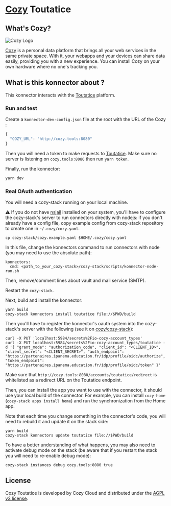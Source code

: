 # [Cozy][cozy] Toutatice

## What's Cozy?

![Cozy Logo](https://cdn.rawgit.com/cozy/cozy-guidelines/master/templates/cozy_logo_small.svg)

[Cozy] is a personal data platform that brings all your web services in the same private space. With it, your webapps and your devices can share data easily, providing you with a new experience. You can install Cozy on your own hardware where no one's tracking you.

## What is this konnector about ?

This konnector interacts with the [Toutatice] platform.

### Run and test

Create a `konnector-dev-config.json` file at the root with the URL of the Cozy :

```javascript
{
  "COZY_URL": "http://cozy.tools:8080"
}
```

Then you will need a token to make requests to [Toutatice]. Make sure no server is listening on `cozy.tools:8080` then run `yarn token`.

Finally, run the konnector:

```sh
yarn dev
```

### Real OAuth authentication

You will need a cozy-stack running on your local machine.

:warning: If you do not have [nsjail](https://github.com/google/nsjail) installed on your system, you'll have to configure the cozy-stack's server to run connectors directly with nodejs: if you don't already have a config file, copy example config from cozy-stack repository to create one in `~/.cozy/cozy.yaml`.

```
cp cozy-stack/cozy.example.yaml $HOME/.cozy/cozy.yaml
```

In this file, change the konnectors command to run connectors with node (you may need to use the absolute path):

```
konnectors:
  cmd: <path_to_your_cozy-stack>/cozy-stack/scripts/konnector-node-run.sh
```

Then, remove/comment lines about vault and mail service (SMTP).

Restart the `cozy-stack`.

Next, build and install the konnector:

```
yarn build
cozy-stack konnectors install toutatice file://$PWD/build
```

Then you'll have to register the konnector's oauth system into the cozy-stack's server with the following (see it on [cozy/cozy-stack](https://github.com/cozy/cozy-stack/blob/master/docs/konnectors-workflow.md#example-google)):

```
curl -X PUT 'localhost:5984/secrets%2Fio-cozy-account_types'
curl -X PUT localhost:5984/secrets%2Fio-cozy-account_types/toutatice -d '{ "grant_mode": "authorization_code", "client_id": "<CLIENT_ID>", "client_secret": "<CLIENT_SECRET>", "auth_endpoint": "https://partenaires.ipanema.education.fr/idp/profile/oidc/authorize", "token_endpoint": "https://partenaires.ipanema.education.fr/idp/profile/oidc/token" }'
```

Make sure that `http://cozy.tools:8080/accounts/toutatice/redirect` is whitelisted as a redirect URL on the Toutatice endpoint.

Then, you can install the app you want to use with the connector, it should use your local build of the connector.
For example, you can install `cozy-home` (`cozy-stack apps install home`) and run the synchronization from the Home app.

Note that each time you change something in the connector's code, you will need to rebuild it and update it on the stack side:

```
yarn build
cozy-stack konnectors update toutatice file://$PWD/build
```

To have a better understanding of what happens, you may also need to activate debug mode on the stack (be aware that if you restart the stack you will need to re-enable debug mode):

```
cozy-stack instances debug cozy.tools:8080 true
```

## License

Cozy Toutatice is developed by Cozy Cloud and distributed under the [AGPL v3 license][agpl-3.0].

[cozy]: https://cozy.io 'Cozy Cloud'
[agpl-3.0]: https://www.gnu.org/licenses/agpl-3.0.html
[freenode]: http://webchat.freenode.net/?randomnick=1&channels=%23cozycloud&uio=d4
[forum]: https://forum.cozy.io/
[github]: https://github.com/cozy/
[nodejs]: https://nodejs.org/
[standard]: https://standardjs.com
[twitter]: https://twitter.com/mycozycloud
[webpack]: https://webpack.js.org
[yarn]: https://yarnpkg.com
[travis]: https://travis-ci.org
[contribute]: CONTRIBUTING.md
[toutatice]: https://www.toutatice.fr/portail
